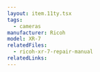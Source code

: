 ```yaml
---
layout: item.11ty.tsx
tags:
  - cameras
manufacturer: Ricoh
model: XR-7
relatedFiles:
  - ricoh-xr-7-repair-manual
relatedLinks:
---
```

